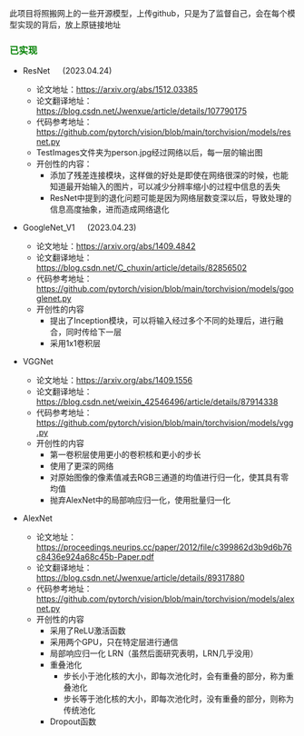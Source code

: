 此项目将照搬网上的一些开源模型，上传github，只是为了监督自己，会在每个模型实现的背后，放上原链接地址


### <font color='Green'>已实现</font>

- ResNet &emsp; (2023.04.24)
  - 论文地址：https://arxiv.org/abs/1512.03385
  - 论文翻译地址：https://blog.csdn.net/Jwenxue/article/details/107790175
  - 代码参考地址：https://github.com/pytorch/vision/blob/main/torchvision/models/resnet.py
  - TestImages文件夹为person.jpg经过网络以后，每一层的输出图
  - 开创性的内容：
    - 添加了残差连接模块，这样做的好处是即使在网络很深的时候，也能知道最开始输入的图片，可以减少分辨率缩小的过程中信息的丢失
    - ResNet中提到的退化问题可能是因为网络层数变深以后，导致处理的信息高度抽象，进而造成网络退化


- GoogleNet_V1 &emsp; (2023.04.23)
  - 论文地址：https://arxiv.org/abs/1409.4842
  - 论文翻译地址：https://blog.csdn.net/C_chuxin/article/details/82856502
  - 代码参考地址：https://github.com/pytorch/vision/blob/main/torchvision/models/googlenet.py
  - 开创性的内容
    - 提出了Inception模块，可以将输入经过多个不同的处理后，进行融合，同时传给下一层
    - 采用1x1卷积层
  

- VGGNet
  - 论文地址：https://arxiv.org/abs/1409.1556
  - 论文翻译地址：https://blog.csdn.net/weixin_42546496/article/details/87914338
  - 代码参考地址： https://github.com/pytorch/vision/blob/main/torchvision/models/vgg.py
  - 开创性的内容
    - 第一卷积层使用更小的卷积核和更小的步长
    - 使用了更深的网络
    - 对原始图像的像素值减去RGB三通道的均值进行归一化，使其具有零均值
    - 抛弃AlexNet中的局部响应归一化，使用批量归一化


- AlexNet
  - 论文地址：https://proceedings.neurips.cc/paper/2012/file/c399862d3b9d6b76c8436e924a68c45b-Paper.pdf
  - 论文翻译地址：https://blog.csdn.net/Jwenxue/article/details/89317880
  - 代码参考地址：https://github.com/pytorch/vision/blob/main/torchvision/models/alexnet.py
  - 开创性的内容
    - 采用了ReLU激活函数
    - 采用两个GPU，只在特定层进行通信
    - 局部响应归一化 LRN（虽然后面研究表明，LRN几乎没用）
    - 重叠池化 
      - 步长小于池化核的大小，即每次池化时，会有重叠的部分，称为重叠池化
      - 步长等于池化核的大小，即每次池化时，没有重叠的部分，则称为传统池化
    - Dropout函数